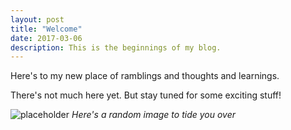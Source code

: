 ```yaml
---
layout: post
title: "Welcome"
date: 2017-03-06
description: This is the beginnings of my blog.
---
```


Here's to my new place of ramblings and thoughts and learnings.

There's not much here yet. But stay tuned for some exciting stuff!

![placeholder](https://images.unsplash.com/photo-1468793195345-d9d67818016d?dpr=1&auto=format&fit=crop&w=1500&h=994&q=80&cs=tinysrgb&crop=)
*Here's a random image to tide you over*

